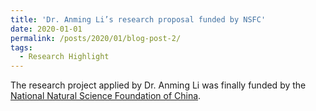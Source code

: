 ```yaml
---
title: 'Dr. Anming Li’s research proposal funded by NSFC'
date: 2020-01-01
permalink: /posts/2020/01/blog-post-2/
tags:
  - Research Highlight
---
```


The research project applied by Dr. Anming Li was finally funded by the [National Natural Science Foundation of China](/research/2020-01-01-research7). 
